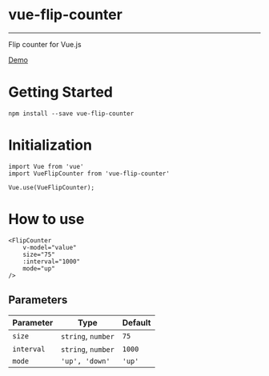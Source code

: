 # vue-flip-counter
---

Flip counter for Vue.js

[Demo](https://toaonly.github.io/vue-flip-counter/)


# Getting Started
```
npm install --save vue-flip-counter
```

# Initialization
```
import Vue from 'vue'
import VueFlipCounter from 'vue-flip-counter'

Vue.use(VueFlipCounter);
```

# How to use
```
<FlipCounter
    v-model="value"
    size="75"
    :interval="1000"
    mode="up"
/>
```

## Parameters
| Parameter | Type | Default |
|---|---|---|
| `size` | `string`, `number` | `75` |
| `interval` | `string`, `number` | `1000` |
| `mode` | `'up', 'down'` | `'up'` |
